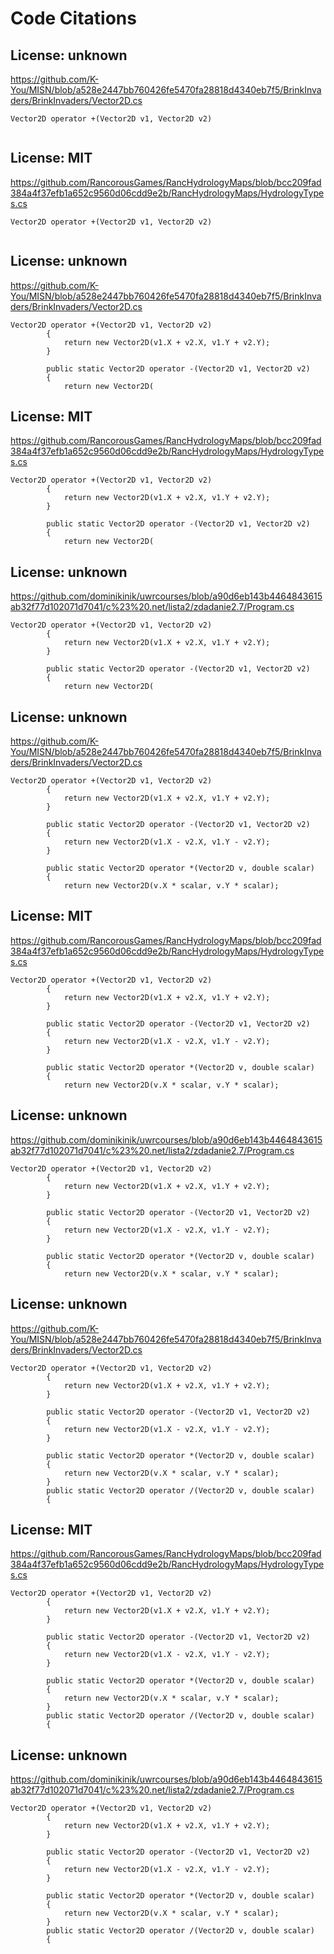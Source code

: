 # Code Citations

## License: unknown
https://github.com/K-You/MISN/blob/a528e2447bb760426fe5470fa28818d4340eb7f5/BrinkInvaders/BrinkInvaders/Vector2D.cs

```
Vector2D operator +(Vector2D v1, Vector2D v2)
        
```


## License: MIT
https://github.com/RancorousGames/RancHydrologyMaps/blob/bcc209fad384a4f37efb1a652c9560d06cdd9e2b/RancHydrologyMaps/HydrologyTypes.cs

```
Vector2D operator +(Vector2D v1, Vector2D v2)
        
```


## License: unknown
https://github.com/K-You/MISN/blob/a528e2447bb760426fe5470fa28818d4340eb7f5/BrinkInvaders/BrinkInvaders/Vector2D.cs

```
Vector2D operator +(Vector2D v1, Vector2D v2)
        {
            return new Vector2D(v1.X + v2.X, v1.Y + v2.Y);
        }

        public static Vector2D operator -(Vector2D v1, Vector2D v2)
        {
            return new Vector2D(
```


## License: MIT
https://github.com/RancorousGames/RancHydrologyMaps/blob/bcc209fad384a4f37efb1a652c9560d06cdd9e2b/RancHydrologyMaps/HydrologyTypes.cs

```
Vector2D operator +(Vector2D v1, Vector2D v2)
        {
            return new Vector2D(v1.X + v2.X, v1.Y + v2.Y);
        }

        public static Vector2D operator -(Vector2D v1, Vector2D v2)
        {
            return new Vector2D(
```


## License: unknown
https://github.com/dominikinik/uwrcourses/blob/a90d6eb143b4464843615ab32f77d102071d7041/c%23%20.net/lista2/zdadanie2.7/Program.cs

```
Vector2D operator +(Vector2D v1, Vector2D v2)
        {
            return new Vector2D(v1.X + v2.X, v1.Y + v2.Y);
        }

        public static Vector2D operator -(Vector2D v1, Vector2D v2)
        {
            return new Vector2D(
```


## License: unknown
https://github.com/K-You/MISN/blob/a528e2447bb760426fe5470fa28818d4340eb7f5/BrinkInvaders/BrinkInvaders/Vector2D.cs

```
Vector2D operator +(Vector2D v1, Vector2D v2)
        {
            return new Vector2D(v1.X + v2.X, v1.Y + v2.Y);
        }

        public static Vector2D operator -(Vector2D v1, Vector2D v2)
        {
            return new Vector2D(v1.X - v2.X, v1.Y - v2.Y);
        }

        public static Vector2D operator *(Vector2D v, double scalar)
        {
            return new Vector2D(v.X * scalar, v.Y * scalar);

```


## License: MIT
https://github.com/RancorousGames/RancHydrologyMaps/blob/bcc209fad384a4f37efb1a652c9560d06cdd9e2b/RancHydrologyMaps/HydrologyTypes.cs

```
Vector2D operator +(Vector2D v1, Vector2D v2)
        {
            return new Vector2D(v1.X + v2.X, v1.Y + v2.Y);
        }

        public static Vector2D operator -(Vector2D v1, Vector2D v2)
        {
            return new Vector2D(v1.X - v2.X, v1.Y - v2.Y);
        }

        public static Vector2D operator *(Vector2D v, double scalar)
        {
            return new Vector2D(v.X * scalar, v.Y * scalar);

```


## License: unknown
https://github.com/dominikinik/uwrcourses/blob/a90d6eb143b4464843615ab32f77d102071d7041/c%23%20.net/lista2/zdadanie2.7/Program.cs

```
Vector2D operator +(Vector2D v1, Vector2D v2)
        {
            return new Vector2D(v1.X + v2.X, v1.Y + v2.Y);
        }

        public static Vector2D operator -(Vector2D v1, Vector2D v2)
        {
            return new Vector2D(v1.X - v2.X, v1.Y - v2.Y);
        }

        public static Vector2D operator *(Vector2D v, double scalar)
        {
            return new Vector2D(v.X * scalar, v.Y * scalar);

```


## License: unknown
https://github.com/K-You/MISN/blob/a528e2447bb760426fe5470fa28818d4340eb7f5/BrinkInvaders/BrinkInvaders/Vector2D.cs

```
Vector2D operator +(Vector2D v1, Vector2D v2)
        {
            return new Vector2D(v1.X + v2.X, v1.Y + v2.Y);
        }

        public static Vector2D operator -(Vector2D v1, Vector2D v2)
        {
            return new Vector2D(v1.X - v2.X, v1.Y - v2.Y);
        }

        public static Vector2D operator *(Vector2D v, double scalar)
        {
            return new Vector2D(v.X * scalar, v.Y * scalar);
        }
        public static Vector2D operator /(Vector2D v, double scalar)
        {
```


## License: MIT
https://github.com/RancorousGames/RancHydrologyMaps/blob/bcc209fad384a4f37efb1a652c9560d06cdd9e2b/RancHydrologyMaps/HydrologyTypes.cs

```
Vector2D operator +(Vector2D v1, Vector2D v2)
        {
            return new Vector2D(v1.X + v2.X, v1.Y + v2.Y);
        }

        public static Vector2D operator -(Vector2D v1, Vector2D v2)
        {
            return new Vector2D(v1.X - v2.X, v1.Y - v2.Y);
        }

        public static Vector2D operator *(Vector2D v, double scalar)
        {
            return new Vector2D(v.X * scalar, v.Y * scalar);
        }
        public static Vector2D operator /(Vector2D v, double scalar)
        {
```


## License: unknown
https://github.com/dominikinik/uwrcourses/blob/a90d6eb143b4464843615ab32f77d102071d7041/c%23%20.net/lista2/zdadanie2.7/Program.cs

```
Vector2D operator +(Vector2D v1, Vector2D v2)
        {
            return new Vector2D(v1.X + v2.X, v1.Y + v2.Y);
        }

        public static Vector2D operator -(Vector2D v1, Vector2D v2)
        {
            return new Vector2D(v1.X - v2.X, v1.Y - v2.Y);
        }

        public static Vector2D operator *(Vector2D v, double scalar)
        {
            return new Vector2D(v.X * scalar, v.Y * scalar);
        }
        public static Vector2D operator /(Vector2D v, double scalar)
        {
```

